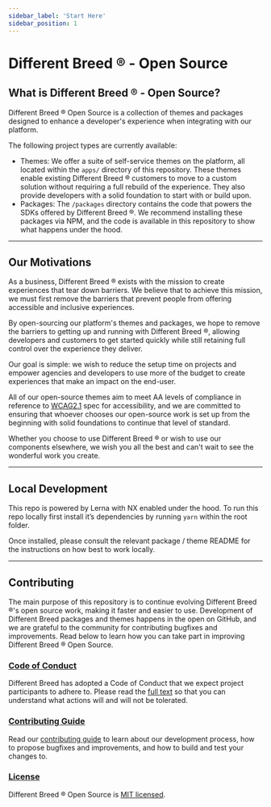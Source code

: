 ```yaml
---
sidebar_label: 'Start Here'
sidebar_position: 1
---
```


# Different Breed ® - Open Source

## What is Different Breed ® - Open Source?

Different Breed ® Open Source is a collection of themes and packages designed to enhance a developer's experience when integrating with our platform.

The following project types are currently available:

- Themes: We offer a suite of self-service themes on the platform, all located within the `apps/` directory of this repository. These themes enable existing Different Breed ® customers to move to a custom solution without requiring a full rebuild of the experience. They also provide developers with a solid foundation to start with or build upon.
- Packages: The `/packages` directory contains the code that powers the SDKs offered by Different Breed ®. We recommend installing these packages via NPM, and the code is available in this repository to show what happens under the hood.

---

## Our Motivations

As a business, Different Breed ® exists with the mission to create experiences that tear down barriers. We believe that to achieve this mission, we must first remove the barriers that prevent people from offering accessible and inclusive experiences.

By open-sourcing our platform's themes and packages, we hope to remove the barriers to getting up and running with Different Breed ®, allowing developers and customers to get started quickly while still retaining full control over the experience they deliver.

Our goal is simple: we wish to reduce the setup time on projects and empower agencies and developers to use more of the budget to create experiences that make an impact on the end-user.

All of our open-source themes aim to meet AA levels of compliance in reference to [WCAG2.1](https://www.w3.org/TR/WCAG21/) spec for accessibility, and we are committed to ensuring that whoever chooses our open-source work is set up from the beginning with solid foundations to continue that level of standard.

Whether you choose to use Different Breed ® or wish to use our components elsewhere, we wish you all the best and can't wait to see the wonderful work you create.

---

## Local Development

This repo is powered by Lerna with NX enabled under the hood. To run this repo locally first install it’s dependencies by running `yarn` within the root folder.

Once installed, please consult the relevant package / theme README for the instructions on how best to work locally.

---

## Contributing

The main purpose of this repository is to continue evolving Different Breed ®'s open source work, making it faster and easier to use. Development of Different Breed packages and themes happens in the open on GitHub, and we are grateful to the community for contributing bugfixes and improvements. Read below to learn how you can take part in improving Different Breed ® Open Source.

### [Code of Conduct](https://opensource.differentbreed.events/docs/contributing/code-of-conduct)

Different Breed has adopted a Code of Conduct that we expect project participants to adhere to. Please read the [full text](https://opensource.differentbreed.events/docs/contributing/code-of-conduct) so that you can understand what actions will and will not be tolerated.

### [Contributing Guide](https://opensource.differentbreed.events/docs/contributing/)

Read our [contributing guide](https://opensource.differentbreed.events/docs/contributing/) to learn about our development process, how to propose bugfixes and improvements, and how to build and test your changes to.

### [License](https://github.com/waoadb/open-source/blob/production/LICENSE)

Different Breed ® Open Source is [MIT licensed](https://github.com/waoadb/open-source/blob/production/LICENSE).
